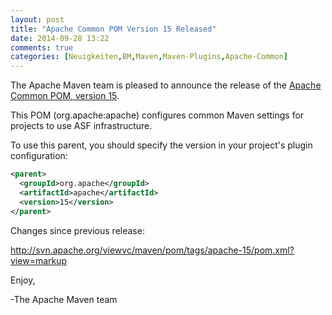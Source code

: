 ```yaml
---
layout: post
title: "Apache Common POM Version 15 Released"
date: 2014-09-28 13:22
comments: true
categories: [Neuigkeiten,BM,Maven,Maven-Plugins,Apache-Common]
---
```

The Apache Maven team is pleased to announce the release of the 
[Apache Common POM, version 15](http://maven.apache.org/poms/asf).

This POM (org.apache:apache) configures common Maven settings for
projects to use ASF infrastructure.

To use this parent, you should specify the version in your project's
plugin configuration:

``` xml
<parent>
  <groupId>org.apache</groupId>
  <artifactId>apache</artifactId>
  <version>15</version>
</parent>
```

Changes since previous release:

http://svn.apache.org/viewvc/maven/pom/tags/apache-15/pom.xml?view=markup

Enjoy,

-The Apache Maven team

